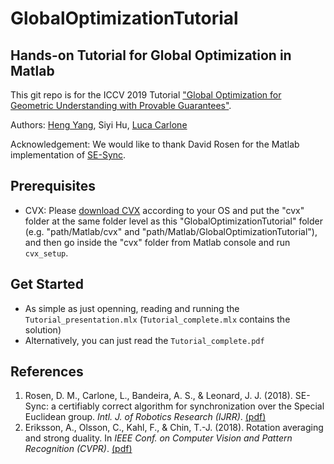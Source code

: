 # GlobalOptimizationTutorial
## Hands-on Tutorial for Global Optimization in Matlab

This git repo is for the ICCV 2019 Tutorial ["Global Optimization for Geometric Understanding with Provable Guarantees"](http://globaloptimization-iccv2019.mit.edu).

Authors: [Heng Yang](http://hankyang.mit.edu), Siyi Hu, [Luca Carlone](https://lucacarlone.mit.edu)

Acknowledgement: We would like to thank David Rosen for the Matlab implementation of [SE-Sync](https://github.com/david-m-rosen/SE-Sync).

## Prerequisites
* CVX: Please [download CVX](http://cvxr.com/cvx/download/) according to your OS and put the "cvx" folder at the same folder level as this "GlobalOptimizationTutorial" folder (e.g. "path/Matlab/cvx" and "path/Matlab/GlobalOptimizationTutorial"), and then go inside the "cvx" folder from Matlab console and run `cvx_setup`.

## Get Started
* As simple as just openning, reading and running the `Tutorial_presentation.mlx` (`Tutorial_complete.mlx` contains the solution)
* Alternatively, you can just read the `Tutorial_complete.pdf`

## References
1. Rosen, D. M., Carlone, L., Bandeira, A. S., & Leonard, J. J. (2018). SE-Sync: a certifiably correct algorithm for synchronization over the Special Euclidean group. *Intl. J. of Robotics Research (IJRR)*. [(pdf)](https://arxiv.org/pdf/1612.07386.pdf)
2. Eriksson, A., Olsson, C., Kahl, F., & Chin, T.-J. (2018). Rotation averaging and strong duality. In *IEEE Conf. on Computer Vision and Pattern Recognition (CVPR)*. [(pdf)](https://arxiv.org/pdf/1705.01362.pdf)
